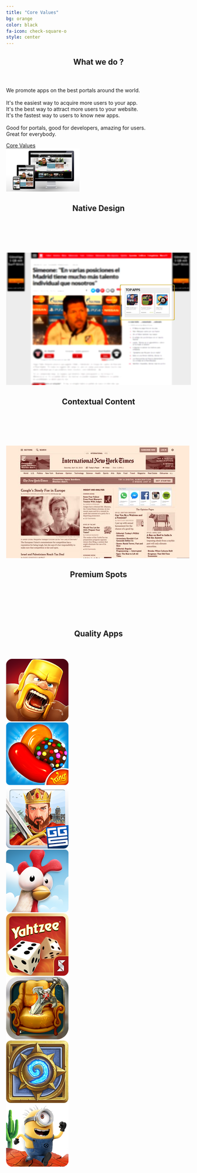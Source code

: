 ```yaml
---
title: "Core Values"
bg: orange
color: black
fa-icon: check-square-o
style: center
---
```



<!-- Banner -->
<section id="banner">
	<header>
		<h2>What we do ?</h2>
	</header>
	<p>
	We promote apps on the best portals around the world.<br/><br/>
	It's the easiest way to acquire more users to your app.<br/>
	It's the best way to attract more users to your website.<br/>
	It's the fastest way to users to know new apps.<br/><br/>
	Good for portals, good for developers, amazing for users.<br/>
	Great for everybody.
	</p>
	<footer>
		<a href="#first" class="button style2 scrolly">Core Values</a>
	</footer>
</section>

<!-- core value 1 -->
<article id="first" class="container box style1 right">
	<a href="#" class="image fit"><img src="assets/images/core_values/native-design.jpg" width="200" /></a>
	<div class="inner">
		<header>
			<h2>Native Design</h2>
		</header>
		<br/>
		<br/>
		<br/>
	</div>
</article>

<!-- core value 2 -->
<article class="container box style1 left">
	<a href="#" class="image fit"><img src="assets/images/core_values/context-content.jpg" /></a>
	<div class="inner">
		<header>
			<h2>Contextual Content</h2>
		</header>
		<br/>
		<br/>
		<br/>
	</div>
</article>

<!-- core value 3 -->
<article class="container box style1 left">
	<a href="#" class="image fit"><img src="assets/images/core_values/premium-spots.jpg" alt="" /></a>
	<div class="inner">
		<header>
			<h2>Premium Spots</h2>
		</header>
		<br/>
		<br/>
		<br/>
	</div>
</article>

<!-- Portfolio -->
<article class="container box style2">
	<header>
		<h2>Quality Apps</h2>
	</header>
	<div class="inner gallery">
		<div class="row 0%">
			<div class="3u"><img src="assets/images/apps/clash-of-clans.webp" title="Clash of Clans" class="image fit" style="outline: 0px;"></div>
			<div class="3u"><img src="assets/images/apps/candy-crush.webp" title="Candy Crush" class="image fit" style="outline: 0px;"/></div>
			<div class="3u"><img src="assets/images/apps/e4k.webp" title="Empire:Four Kigdoms" class="image fit" style="outline: 0px;"/></div>
			<div class="3u"><img src="assets/images/apps/hay-day.webp" title="Hay Day" class="image fit" style="outline: 0px;"/></div>
		</div>
		<div class="row 0%">
			<div class="3u"><img src="assets/images/apps/yahtzee.webp" title="Yahtzee" class="image fit" style="outline: 0px;"/></div>
			<div class="3u"><img src="assets/images/apps/ez-pz-rpg.webp" title="EZ PZ RPG" class="image fit" style="outline: 0px;"/></div>
			<div class="3u"><img src="assets/images/apps/hearthstone-heros.webp" title="Hearthstone Heroes of Warcraft" class="image fit" style="outline: 0px;"/></div>
			<div class="3u"><img src="assets/images/apps/minions.webp" alt="" title="People come and go and walk away" class="image fit" style="outline: 0px;"/></div>
		</div>
	</div>
</article>